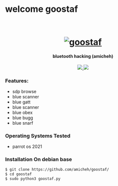 # welcome goostaf
 <h1 align="center">
  <br>
  <a href="https://github.com/amicheh/goostaf/"><img src="https://thenewsglory.com/wp-content/uploads/2020/09/Bluetooth-hacking.jpg" alt="goostaf"></a>

</h1>

<h4 align="center">bluetooth hacking (amicheh)</h4>

<p align="center">
  <a href="http://python.org">
    <img src="https://img.shields.io/badge/python-v3-blue">
  </a>


  <a href="https://www.microsoft.com/de-de/">
    <img src="https://img.shields.io/badge/platform-Linux-red">
  </a>
</p>


### Features:

- sdp browse
- blue scanner
- blue gatt
- blue scanner
- blue obex
- blue bugg
- blue snarf


### Operating Systems Tested

- parrot os 2021

### Installation On debian base


```bash
$ git clone https://github.com/amicheh/goostaf/
$ cd goostaf
$ sudo python3 goostaf.py
```
